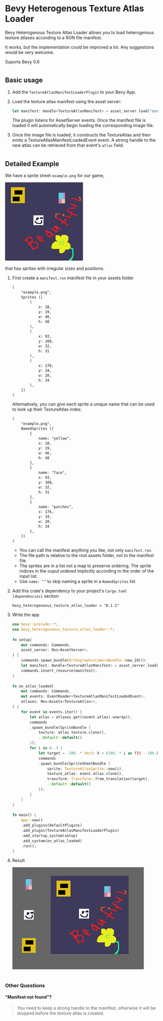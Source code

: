 # Bevy Heterogenous Texture Atlas Loader

Bevy Heterogenous Texture Atlas Loader allows you to load heterogenous texture atlases according to a RON file manifest.

It works, but the implementation could be improved a lot. Any suggestions would be very welcome.

Suports Bevy 0.6
#
## Basic usage
1. Add the `TextureAtlasManifestLoaderPlugin` to your Bevy App.


2. Load the texture atlas manifest using the asset server:
    ```rust
    let manifest: Handle<TextureAtlasManifest> = asset_server.load("manifest.ron");
    ```
    The plugin listens for AssetServer events. Once the manifest file is loaded it will automatically begin loading the corresponding image file.


3. Once the image file is loaded, it constructs the TextureAtlas and then emits a TextureAtlasManifestLoadedEvent event. A strong handle to the new atlas can be retrieved from that event's `atlas` field.

#

## Detailed Example

We have a sprite sheet `example.png` for our game,

 ![/assets/example.png](/assets/example.png)

that has sprites with irregular sizes and positions.


1. First create a `manifest.ron` manifest file in your assets folder

    ```
    (
        "example.png",
        Sprites ([
            (
                x: 18, 
                y: 19, 
                w: 46, 
                h: 48
            ),
            (
                x: 93, 
                y: 108, 
                w: 32, 
                h: 31
            ),
            (
                x: 176, 
                y: 34, 
                w: 20, 
                h: 34
            ),
        ])
    )
    ```
    Alternatively, you can give each sprite a unique name that can be used to look
    up their TextureAtlas index.

    ```
    (
        "example.png",
        NamedSprites ([
            {
                name: "yellow", 
                x: 18, 
                y: 19, 
                w: 46, 
                h: 48
            },
            {
                name: "face", 
                x: 93, 
                y: 108, 
                w: 32, 
                h: 31
            },
            {
                name: "patches", 
                x: 176, 
                y: 34, 
                w: 20, 
                h: 34
            },
        ])
    )
    ```
    * You can call the manifest anything you like, not only `manifest.ron`.
    * The file path is relative to the root assets folder, not to the manifest file.
    * The sprites are in a list not a map to preserve ordering. The sprite indices in the ouput ordered implicitly according to the order of the input list.
    * Use `name: ""` to skip naming a sprite in a `NamedSprites` list
2. Add this crate's dependency to your project's `Cargo.toml` ```[dependencies]``` section

    ```
    bevy_heterogeneous_texture_atlas_loader = "0.1.2"
    ```

3. Write the app


    ```rust
    use bevy::prelude::*;
    use bevy_heterogeneous_texture_atlas_loader::*;

    fn setup(
        mut commands: Commands,
        asset_server: Res<AssetServer>,
    ) {
        commands.spawn_bundle(OrthographicCameraBundle::new_2d());
        let manifest: Handle<TextureAtlasManifest> = asset_server.load("manifest.ron");
        commands.insert_resource(manifest);
    }

    fn on_atlas_loaded(
        mut commands: Commands,
        mut events: EventReader<TextureAtlasManifestLoadedEvent>,
        atlases: Res<Assets<TextureAtlas>>,
    ) {
        for event in events.iter() {
            let atlas = atlases.get(&event.atlas).unwrap();
            commands
            .spawn_bundle(SpriteBundle {
                texture: atlas.texture.clone(),
                ..Default::default()
            });
            for i in 0..3 {
                let target = -200. * Vec3::X + (100. * i as f32 - 100.) * Vec3::Y;
                commands
                .spawn_bundle(SpriteSheetBundle {
                    sprite: TextureAtlasSprite::new(i),
                    texture_atlas: event.atlas.clone(),
                    transform: Transform::from_translation(target),
                    ..Default::default()
                });
            }
        }
    }

    fn main() {
        App::new()
        .add_plugins(DefaultPlugins)
        .add_plugin(TextureAtlasManifestLoaderPlugin)
        .add_startup_system(setup)
        .add_system(on_atlas_loaded)
        .run();
    }
    ```
4. Result

    ![/assets/example.png](/assets/beautiful.png)


#
### Other Questions
#### "Manifest not found"?
> You need to keep a strong handle to the manifest,
otherwise it will be dropped before the texture atlas is created.



